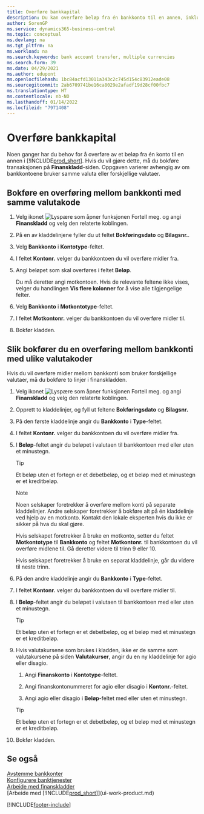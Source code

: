 ```yaml
---
title: Overføre bankkapital
description: Du kan overføre beløp fra én bankkonto til en annen, inkludert ulike valutaer, ved å bokføre transaksjonen i finanskladden.
author: SorenGP
ms.service: dynamics365-business-central
ms.topic: conceptual
ms.devlang: na
ms.tgt_pltfrm: na
ms.workload: na
ms.search.keywords: bank account transfer, multiple currencies
ms.search.form: 39
ms.date: 04/29/2021
ms.author: edupont
ms.openlocfilehash: 1bc84acfd13011a343c2c745d154c83912eade08
ms.sourcegitcommit: 2ab6709741be16ca8029e2afadf19d28cf00fbc7
ms.translationtype: HT
ms.contentlocale: nb-NO
ms.lasthandoff: 01/14/2022
ms.locfileid: "7971408"
---
```

# <a name="transfer-bank-funds"></a>Overføre bankkapital

Noen ganger har du behov for å overføre av et beløp fra én konto til en annen i [!INCLUDE[prod_short](includes/prod_short.md)]. Hvis du vil gjøre dette, må du bokføre transaksjonen på **Finanskladd**-siden. Oppgaven varierer avhengig av om bankkontoene bruker samme valuta eller forskjellige valutaer.

## <a name="to-post-a-transfer-between-bank-accounts-with-the-same-currency-code"></a>Bokføre en overføring mellom bankkonti med samme valutakode

1. Velg ikonet ![Lyspære som åpner funksjonen Fortell meg.](media/ui-search/search_small.png "Fortell hva du vil gjøre") og angi **Finanskladd** og velg den relaterte koblingen.
2. På en av kladdelinjene fyller du ut feltet **Bokføringsdato** og **Bilagsnr.**.
3. Velg **Bankkonto** i **Kontotype**-feltet.
4. I feltet **Kontonr.** velger du bankkontoen du vil overføre midler fra.
5. Angi beløpet som skal overføres i feltet **Beløp**.

    Du må deretter angi motkontoen. Hvis de relevante feltene ikke vises, velger du handlingen **Vis flere kolonner** for å vise alle tilgjengelige felter.
6. Velg **Bankkonto** i **Motkontotype**-feltet.
7. I feltet **Motkontonr.** velger du bankkontoen du vil overføre midler til.
8. Bokfør kladden.

## <a name="to-post-a-transfer-between-bank-accounts-with-different-currency-codes"></a>Slik bokfører du en overføring mellom bankkonti med ulike valutakoder

Hvis du vil overføre midler mellom bankkonti som bruker forskjellige valutaer, må du bokføre to linjer i finanskladden.

1. Velg ikonet ![Lyspære som åpner funksjonen Fortell meg.](media/ui-search/search_small.png "Fortell hva du vil gjøre") og angi **Finanskladd** og velg den relaterte koblingen.
2. Opprett to kladdelinjer, og fyll ut feltene **Bokføringsdato** og **Bilagsnr.**
3. På den første kladdelinje angir du **Bankkonto** i **Type**-feltet.
4. I feltet **Kontonr.** velger du bankkontoen du vil overføre midler fra.
5. I **Beløp**-feltet angir du beløpet i valutaen til bankkontoen med eller uten et minustegn.

    > [!TIP]
    > Et beløp uten et fortegn er et debetbeløp, og et beløp med et minustegn er et kreditbeløp.

    > [!NOTE]
    > Noen selskaper foretrekker å overføre mellom konti på separate kladdelinjer. Andre selskaper foretrekker å bokføre alt på én kladdelinje ved hjelp av en motkonto. Kontakt den lokale eksperten hvis du ikke er sikker på hva du skal gjøre.
    >
    > Hvis selskapet foretrekker å bruke en motkonto, setter du feltet **Motkontotype** til **Bankkonto** og feltet **Motkontonr.** til bankkontoen du vil overføre midlene til. Gå deretter videre til trinn 9 eller 10.
    >
    > Hvis selskapet foretrekker å bruke en separat kladdelinje, går du videre til neste trinn.
6. På den andre kladdelinje angir du **Bankkonto** i **Type**-feltet.
7. I feltet **Kontonr.** velger du bankkontoen du vil overføre midler til.
8. I **Beløp**-feltet angir du beløpet i valutaen til bankkontoen med eller uten et minustegn.

    > [!TIP]
    > Et beløp uten et fortegn er et debetbeløp, og et beløp med et minustegn er et kreditbeløp.
9. Hvis valutakursene som brukes i kladden, ikke er de samme som valutakursene på siden **Valutakurser**, angir du en ny kladdelinje for agio eller disagio.  

    1. Angi **Finanskonto** i **Kontotype**-feltet.  

    2. Angi finanskontonummeret for agio eller disagio i **Kontonr.**-feltet.  

    3. Angi agio eller disagio i **Beløp**-feltet med eller uten et minustegn.

    > [!TIP]
    > Et beløp uten et fortegn er et debetbeløp, og et beløp med et minustegn er et kreditbeløp.
10. Bokfør kladden.

## <a name="see-also"></a>Se også

[Avstemme bankkonter](bank-manage-bank-accounts.md)  
[Konfigurere banktjenester](bank-setup-banking.md)  
[Arbeide med finanskladder](ui-work-general-journals.md)  
[Arbeide med [!INCLUDE[prod_short](includes/prod_short.md)]](ui-work-product.md)


[!INCLUDE[footer-include](includes/footer-banner.md)]